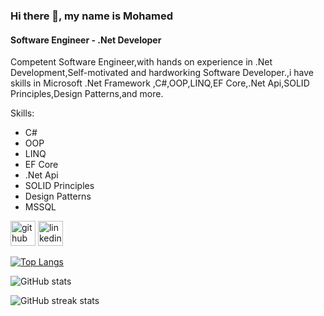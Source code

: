 ### Hi there 👋, my name is Mohamed
#### Software Engineer - .Net Developer
Competent Software Engineer,with hands on experience in .Net 
Development,Self-motivated and hardworking Software Developer.,i have skills in Microsoft .Net Framework
,C#,OOP,LINQ,EF Core,.Net Api,SOLID Principles,Design Patterns,and more.

Skills: 
* C# 
* OOP
* LINQ
* EF Core
* .Net Api
* SOLID Principles 
* Design Patterns
* MSSQL


[<img src='https://cdn.jsdelivr.net/npm/simple-icons@3.0.1/icons/github.svg' alt='github' height='40'>](https://github.com/Mohammed-Alsaied)  [<img src='https://cdn.jsdelivr.net/npm/simple-icons@3.0.1/icons/linkedin.svg' alt='linkedin' height='40'>](https://www.linkedin.com/in/mohamed-al-saeed-a9b18b1b4/)  

[![Top Langs](https://github-readme-stats.vercel.app/api/top-langs/?username=Mohammed-Alsaied)](https://github.com/anuraghazra/github-readme-stats)

![GitHub stats](https://github-readme-stats.vercel.app/api?username=Mohammed-Alsaied&show_icons=true)  

![GitHub streak stats](https://streak-stats.demolab.com/?user=Mohammed-Alsaied)  

